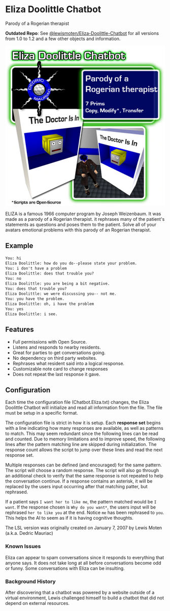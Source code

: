 # Eliza Doolittle Chatbot
Parody of a Rogerian therapist

**Outdated Repo**: See [@lewismoten/Eliza-Doolittle-Chatbot](https://github.com/lewismoten/Eliza-Doolittle-Chatbot) for all versions from 1.0 to 1.2 and a few other objects and information.


![Eliza Doolittle Chatbot Picture.png](./Eliza%20Doolittle%20Chatbot%20Picture.png)

ELIZA is a famous 1966 computer program by Joseph Weizenbaum. It was made as a parody of a Rogerian therapist. it rephrases many of the patient's statements as questions and poses them to the patient. Solve all of your avatars emotional problems with this parody of an Rogerian therapist.

## Example

~~~
You: hi
Eliza Doolittle: how do you do--please state your problem.
You: i don't have a problem
Eliza Doolittle: does that trouble you?
You: no
Eliza Doolittle: you are being a bit negative.
You: does that trouble you?
Eliza Doolittle: we were discussing you-- not me.
You: you have the problem.
Eliza Doolittle: oh, i have the problem
You: yes
Eliza Doolittle: i see.
~~~

## Features

 - Full permissions with Open Source.
 - Listens and responds to nearby residents.
 - Great for parties to get conversations going.
 - No dependency on third party websites.
 - Rephrases what resident said into a logical response.
 - Customizable note card to change responses
 - Does not repeat the last response it gave.

## Configuration
Each time the configuration file (Chatbot.Eliza.txt) changes, the Eliza Doolittle Chatbot will initialize and read all information from the file. The file must be setup in a specific format.

The configuration file is strict in how it is setup. Each **response set** begins with a line indicating how many responses are available, as well as patterns to match. This may seem redundant since the following lines can be read and counted. Due to memory limitations and to improve speed, the following lines after the pattern matching line are skipped during initialization. The response count allows the script to jump over these lines and read the next response set.

Multiple responses can be defined (and encouraged) for the same pattern. The script will choose a random response. The script will also go through an additional check to verify that the same response is not repeated to help the conversation continue. If a response contains an asterisk, it will be replaced by the users input occurring after that matching patter, but rephrased.

If a patient says `I want her to like me`, the pattern matched would be `I want`. If the response chosen is `Why do you want*`, the users input will be rephrased `her to like you` at the end. Notice `me` has been rephrased to `you`. This helps the AI to seem as if it is having cognitive thoughts.

The LSL version was originally created on January 7, 2007 by Lewis Moten (a.k.a. Dedric Mauriac)

### Known Issues

Eliza can appear to spam conversations since it responds to everything that anyone says. It does not take long at all before conversations become odd or funny. Some conversations with Eliza can be insulting.

### Background History

After discovering that a chatbot was powered by a website outside of a virtual environment, Lewis challenged himself to build a chatbot that did not depend on external resources.
